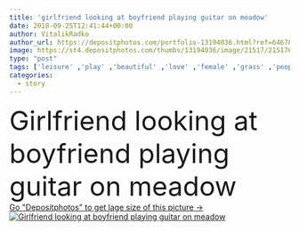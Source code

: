 ```yaml
---
title: 'girlfriend looking at boyfriend playing guitar on meadow'
date: 2018-09-25T12:41:44+00:00
author: VitalikRadko
author_url: https://depositphotos.com/portfolio-13194036.html?ref=64678756
image: https://st4.depositphotos.com/thumbs/13194036/image/21517/215176386/api_thumb_450.jpg?forcejpeg=true
type: "post"
tags: ['leisure' ,'play' ,'beautiful' ,'love' ,'female' ,'grass' ,'people' ,'meadow' ,'outdoors' ,'field' ,'nature' ,'rural' ,'caucasian' ,'flora' ,'friendship' ,'male' ,'man' ,'rest' ,'relax' ,'couple' ,'stylish' ,'playing' ,'woman' ,'music' ,'together' ,'togetherness' ,'attractive' ,'guitar' ,'handsome' ,'musician' ,'picnic' ,'closeness' ,'candid' ,'tenderness' ,'guitarist' ,'acoustic' ,'lovers' ,'relationship' ,'boyfriend' ,'girlfriend' ,'young adult' ,'love story' ]
categories: 
  - story
---
```

<div aling="center">
            <font size="60"> Girlfriend looking at boyfriend playing guitar on meadow</font>   
</div>
<div>
    <a href='https://st4.depositphotos.com/thumbs/13194036/image/21517/215176386/api_thumb_450.jpg?forcejpeg=true?ref=64678756' target=_blank > Go "Depositphotos" to get lage size of this picture ->
        <img href='https://st4.depositphotos.com/thumbs/13194036/image/21517/215176386/api_thumb_450.jpg?forcejpeg=true?ref=64678756' src='https://st4.depositphotos.com/13194036/21517/i/950/depositphotos_215176386-stock-photo-girlfriend-looking-boyfriend-playing-guitar.jpg?forcejpeg=true' alt='Girlfriend looking at boyfriend playing guitar on meadow' >
    </a>
</div>
